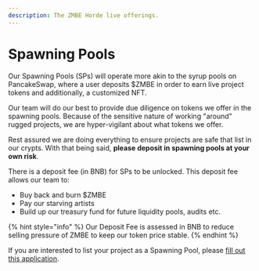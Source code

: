 ```yaml
---
description: The ZMBE Horde live offerings.
---
```


# Spawning Pools

Our Spawning Pools (SPs) will operate more akin to the syrup pools on PancakeSwap, where a user deposits $ZMBE in order to earn live project tokens and additionally, a customized NFT.&#x20;

Our team will do our best to provide due diligence on tokens we offer in the spawning pools. Because of the sensitive nature of working "around" rugged projects, we are hyper-vigilant about what tokens we offer.&#x20;

Rest assured we are doing everything to ensure projects are safe that list in our crypts. With that being said, **please deposit in spawning pools at your own risk**.&#x20;

There is a deposit fee (in BNB) for SPs to be unlocked. This deposit fee allows our team to:

* Buy back and burn $ZMBE
* Pay our starving artists
* Build up our treasury fund for future liquidity pools, audits etc.&#x20;

{% hint style="info" %}
Our Deposit Fee is assessed in BNB to reduce selling pressure of ZMBE to keep our token price stable.&#x20;
{% endhint %}

If you are interested to list your project as a Spawning Pool, please [fill out this application](../../../untitled/).&#x20;
